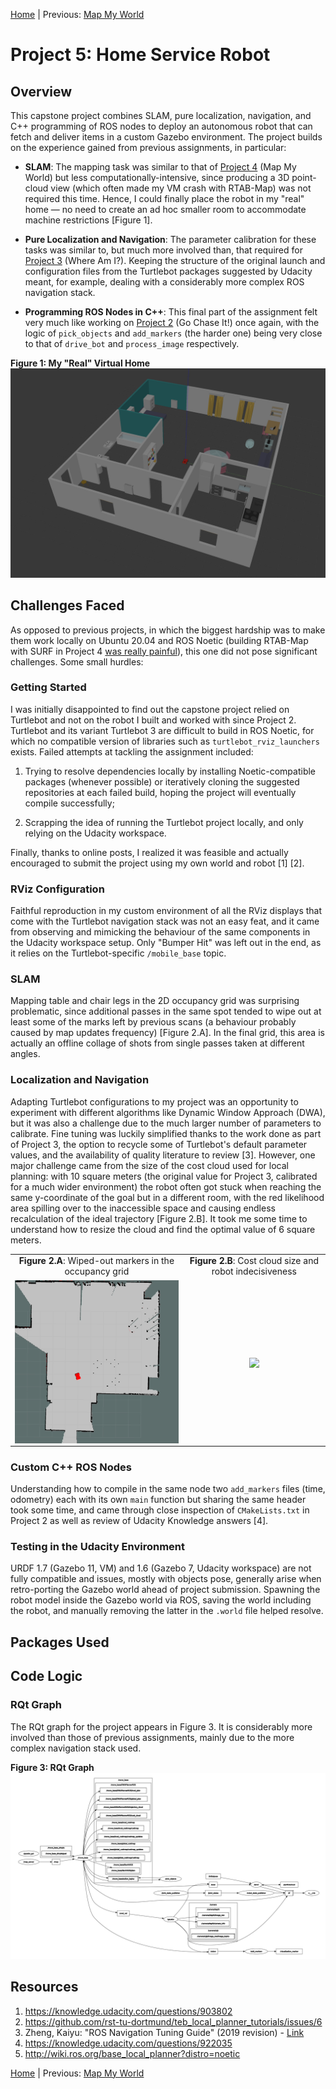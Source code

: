 [Home](../../README.md) | Previous: [Map My World](../p4/p4-map-my-world.md)

# Project 5: Home Service Robot

## Overview

This capstone project combines SLAM, pure localization, navigation, and C++ programming of ROS nodes to deploy an autonomous robot that can fetch and deliver items in a custom Gazebo environment. The project builds on the experience gained from previous assignments, in particular:

- __SLAM__: The mapping task was similar to that of [Project 4](../p4/p4-map-my-world.md) (Map My World) but less computationally-intensive, since producing a 3D point-cloud view (which often made my VM crash with RTAB-Map) was not required this time. Hence, I could finally place the robot in my "real" home — no need to create an ad hoc smaller room to accommodate machine restrictions [Figure 1].

- __Pure Localization and Navigation__: The parameter calibration for these tasks was similar to, but much more involved than, that required for [Project 3](../p3/p3-where-am-i.md) (Where Am I?). Keeping the structure of the original launch and configuration files from the Turtlebot packages suggested by Udacity meant, for example, dealing with a considerably more complex ROS navigation stack.

- __Programming ROS Nodes in C++__: This final part of the assignment felt very much like working on [Project 2](../p2/p2-go-chase-it.md) (Go Chase It!) once again, with the logic of `pick_objects` and `add_markers` (the harder one) being very close to that of `drive_bot` and `process_image` respectively.

__Figure 1: My "Real" Virtual Home__
![My Virtual Home](./img/img2.png)

## Challenges Faced

As opposed to previous projects, in which the biggest hardship was to make them work locally on Ubuntu 20.04 and ROS Noetic (building RTAB-Map with SURF in Project 4 [was really painful](../p4/p4-preliminary-config.md)), this one did not pose significant challenges. Some small hurdles:

### Getting Started

I was initially disappointed to find out the capstone project relied on Turtlebot and not on the robot I built and worked with since Project 2. Turtlebot and its variant Turtlebot 3 are difficult to build in ROS Noetic, for which no compatible version of libraries such as `turtlebot_rviz_launchers` exists. Failed attempts at tackling the assignment included:

1. Trying to resolve dependencies locally by installing Noetic-compatible packages (whenever possible) or iteratively cloning the suggested repositories at each failed build, hoping the project will eventually compile successfully;

2. Scrapping the idea of running the Turtlebot project locally, and only relying on the Udacity workspace.

Finally, thanks to online posts, I realized it was feasible and actually encouraged to submit the project using my own world and robot [1] [2].

### RViz Configuration

Faithful reproduction in my custom environment of all the RViz displays that come with the Turtlebot navigation stack was not an easy feat, and it came from observing and mimicking the behaviour of the same components in the Udacity workspace setup. Only "Bumper Hit" was left out in the end, as it relies on the Turtlebot-specific `/mobile_base` topic.

### SLAM

Mapping table and chair legs in the 2D occupancy grid was surprising problematic, since additional passes in the same spot tended to wipe out at least some of the marks left by previous scans (a behaviour probably caused by map updates frequency) [Figure 2.A]. In the final grid, this area is actually an offline collage of shots from single passes taken at different angles.

### Localization and Navigation

Adapting Turtlebot configurations to my project was an opportunity to experiment with different algorithms like Dynamic Window Approach (DWA), but it was also a challenge due to the much larger number of parameters to calibrate. Fine tuning was luckily simplified thanks to the work done as part of Project 3, the option to recycle some of Turtlebot's default parameter values, and the availability of quality literature to review [3]. However, one major challenge came from the size of the cost cloud used for local planning: with 10 square meters (the original value for Project 3, calibrated for a much wider environment) the robot often got stuck when reaching the same y-coordinate of the goal but in a different room, with the red likelihood area spilling over to the inaccessible space and causing endless recalculation of the ideal trajectory [Figure 2.B]. It took me some time to understand how to resize the cloud and find the optimal value of 6 square meters.

<table>
  <tr>
  <td align="center"><b>Figure 2.A</b>: Wiped-out markers in the occupancy grid</td>
  <td align="center"><b>Figure 2.B</b>: Cost cloud size and robot indecisiveness</td>
  <tr>
  </tr>
  <tr>
    <td align="center"><img align="center" src="./img/mov2.gif" width="475"/></td>
    <td align="center"><img align="center" src="./img/mov3.gif" width="475"/></td>
  </tr>
</table>

### Custom C++ ROS Nodes

Understanding how to compile in the same node two `add_markers` files (time, odometry) each with its own `main` function but sharing the same header took some time, and came through close inspection of `CMakeLists.txt` in Project 2 as well as review of Udacity Knowledge answers [4].

### Testing in the Udacity Environment

URDF 1.7 (Gazebo 11, VM) and 1.6 (Gazebo 7, Udacity workspace) are not fully compatible and issues, mostly with objects pose, generally arise when retro-porting the Gazebo world ahead of project submission. Spawning the robot model inside the Gazebo world via ROS, saving the world including the robot, and manually removing the latter in the `.world` file helped resolve.

## Packages Used

## Code Logic

### RQt Graph

The RQt graph for the project appears in Figure 3. It is considerably more involved than those of previous assignments, mainly due to the more complex navigation stack used.

__Figure 3: RQt Graph__
![RQt Graph](./img/img3.png)

## Resources

1. https://knowledge.udacity.com/questions/903802
2. https://github.com/rst-tu-dortmund/teb_local_planner_tutorials/issues/6
3. Zheng, Kaiyu: "ROS Navigation Tuning Guide" (2019 revision) - [Link](https://kaiyuzheng.me/documents/navguide.pdf)
4. https://knowledge.udacity.com/questions/922035
5. http://wiki.ros.org/base_local_planner?distro=noetic

[Home](../../README.md) | Previous: [Map My World](../p4/p4-map-my-world.md)
